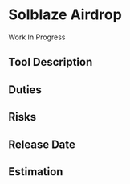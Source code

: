 # Solblaze Airdrop

Work In Progress

## Tool Description

## Duties

## Risks

## Release Date

## Estimation

